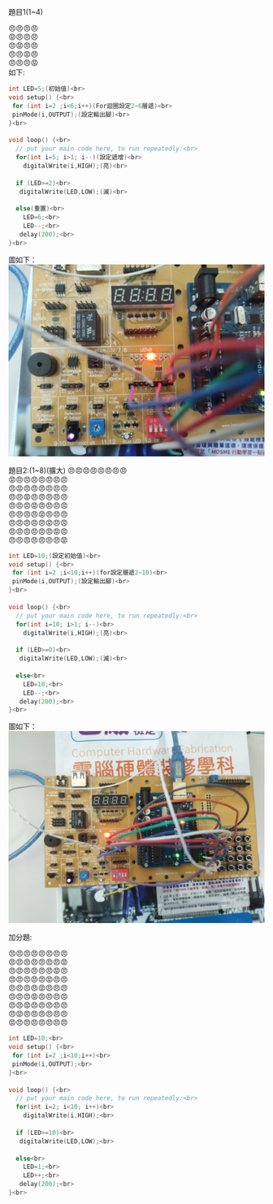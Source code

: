 題目1(1~4)

😠😠😠😠<br>
😡😠😠😠<br>
😠😡😠😠<br>
😠😠😡😠<br>
😠😠😠😡<br>
如下:
```C++
int LED=5;(初始值)<br>
void setup() {<br>
 for (int i=2 ;i<6;i++)(For迴圈設定2~6層遞)<br>
 pinMode(i,OUTPUT);(設定輸出腳)<br>
}<br>

void loop() {<br>
  // put your main code here, to run repeatedly:<br>
  for(int i=5; i>1; i--)(設定遞增)<br>
    digitalWrite(i,HIGH);(亮)<br>
    
  if (LED>=2)<br>
   digitalWrite(LED,LOW);(滅)<br>
     
  else(重置)<br>
    LED=6;<br>
    LED--;<br>
   delay(200);<br>
}<br>
```
圖如下：![image](https://github.com/EN-PEN/LED-1-TO-4/blob/master/IMG20200915111514.jpg)


題目2:(1~8)(擴大)
😠😠😠😠😠😠😠😠<br>
😡😠😠😠😠😠😠😠<br>
😠😡😠😠😠😠😠😠<br>
😠😠😡😠😠😠😠😠<br>
😠😠😠😡😠😠😠😠<br>
😠😠😠😠😡😠😠😠<br>
😠😠😠😠😠😡😠😠<br>
😠😠😠😠😠😠😡😠<br>
😠😠😠😠😠😠😠😡<br>
```C++
int LED=10;(設定初始值)<br>
void setup() {<br>
 for (int i=2 ;i<10;i++)(for設定層遞2~10)<br>
 pinMode(i,OUTPUT);(設定輸出腳)<br>
}<br>

void loop() {<br>
  // put your main code here, to run repeatedly:<br>
  for(int i=10; i>1; i--)<br>
    digitalWrite(i,HIGH);(亮)<br>
    
  if (LED>=0)<br>
   digitalWrite(LED,LOW);(滅)<br>
     
  else<br>
    LED=10;<br>
    LED--;<br>
   delay(200);<br>
}<br>
```
圖如下：![image](https://github.com/EN-PEN/LED-1-TO-4/blob/master/IMG20200915111230.jpg)

加分題: 

😠😠😠😠😠😠😠😠<br>
😠😠😠😠😠😠😠😡<br>
😠😠😠😠😠😠😡😠<br>
😠😠😠😠😠😡😠😠<br>
😠😠😠😠😡😠😠😠<br>
😠😠😠😡😠😠😠😠<br>
😠😠😡😠😠😠😠😠<br>
😠😡😠😠😠😠😠😠<br>
😡😠😠😠😠😠😠😠<br>
```C++
int LED=10;<br>
void setup() {<br>
 for (int i=2 ;i<10;i++)<br>
 pinMode(i,OUTPUT);<br>
}<br>

void loop() {<br>
  // put your main code here, to run repeatedly:<br>
  for(int i=2; i<10; i++)<br>
    digitalWrite(i,HIGH);<br>
    
  if (LED>=10)<br>
   digitalWrite(LED,LOW);<br>
     
  else<br>
    LED=1;<br>
    LED++;<br>
   delay(200);<br>
}<br>
```
